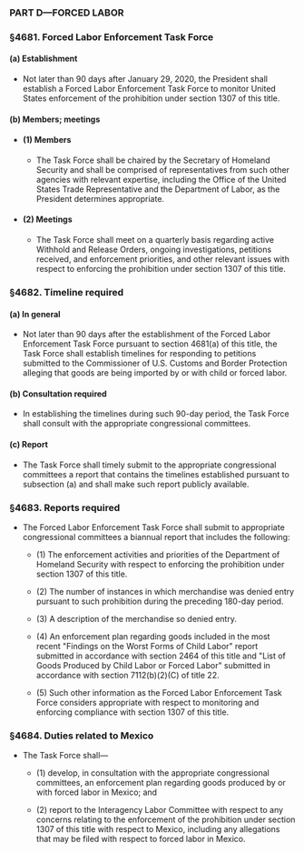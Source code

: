 ### PART D—FORCED LABOR

### §4681. Forced Labor Enforcement Task Force
#### (a) Establishment
* Not later than 90 days after January 29, 2020, the President shall establish a Forced Labor Enforcement Task Force to monitor United States enforcement of the prohibition under section 1307 of this title.

#### (b) Members; meetings
* #### (1) Members
  * The Task Force shall be chaired by the Secretary of Homeland Security and shall be comprised of representatives from such other agencies with relevant expertise, including the Office of the United States Trade Representative and the Department of Labor, as the President determines appropriate.

* #### (2) Meetings
  * The Task Force shall meet on a quarterly basis regarding active Withhold and Release Orders, ongoing investigations, petitions received, and enforcement priorities, and other relevant issues with respect to enforcing the prohibition under section 1307 of this title.

### §4682. Timeline required
#### (a) In general
* Not later than 90 days after the establishment of the Forced Labor Enforcement Task Force pursuant to section 4681(a) of this title, the Task Force shall establish timelines for responding to petitions submitted to the Commissioner of U.S. Customs and Border Protection alleging that goods are being imported by or with child or forced labor.

#### (b) Consultation required
* In establishing the timelines during such 90-day period, the Task Force shall consult with the appropriate congressional committees.

#### (c) Report
* The Task Force shall timely submit to the appropriate congressional committees a report that contains the timelines established pursuant to subsection (a) and shall make such report publicly available.

### §4683. Reports required
* The Forced Labor Enforcement Task Force shall submit to appropriate congressional committees a biannual report that includes the following:

  * (1) The enforcement activities and priorities of the Department of Homeland Security with respect to enforcing the prohibition under section 1307 of this title.

  * (2) The number of instances in which merchandise was denied entry pursuant to such prohibition during the preceding 180-day period.

  * (3) A description of the merchandise so denied entry.

  * (4) An enforcement plan regarding goods included in the most recent "Findings on the Worst Forms of Child Labor" report submitted in accordance with section 2464 of this title and "List of Goods Produced by Child Labor or Forced Labor" submitted in accordance with section 7112(b)(2)(C) of title 22.

  * (5) Such other information as the Forced Labor Enforcement Task Force considers appropriate with respect to monitoring and enforcing compliance with section 1307 of this title.

### §4684. Duties related to Mexico
* The Task Force shall—

  * (1) develop, in consultation with the appropriate congressional committees, an enforcement plan regarding goods produced by or with forced labor in Mexico; and

  * (2) report to the Interagency Labor Committee with respect to any concerns relating to the enforcement of the prohibition under section 1307 of this title with respect to Mexico, including any allegations that may be filed with respect to forced labor in Mexico.